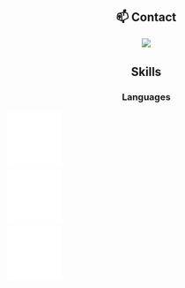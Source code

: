 <div align="center">

## 📫 Contact

<a href="https://skillicons.dev">
  <img src="https://skillicons.dev/icons?i=discord"/>
</a>

## Skills

### Languages
</div>

<div id="banner">
  <div class="inline-block">
      <img src="./images/cpp-logo.svg"
        width="100px"
        height="auto"
        />
  </div>

  <div class="inline-block">
      <img src="./images/erlang-logo.svg"
        width="100px"
        height="auto"
        />
  </div>

  <div class="inline-block">
      <img src="./images/java-logo.svg"
        width="100px"
        height="auto"
        />
  </div>
</div>




<!--
**DoubleXEric/DoubleXEric** is a ✨ _special_ ✨ repository because its `README.md` (this file) appears on your GitHub profile.

Here are some ideas to get you started:

- 🔭 I’m currently working on ...
- 🌱 I’m currently learning ...
- 👯 I’m looking to collaborate on ...
- 🤔 I’m looking for help with ...
- 💬 Ask me about ...
- 📫 How to reach me: ...
- 😄 Pronouns: ...
- ⚡ Fun fact: ...
-->
